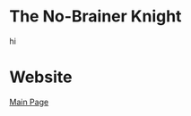 # The No-Brainer Knight

<head>
    <link rel="stylesheet" href="style.css">
</head>
<div class="main">
    <a>hi</a>
</div>

# Website

<head>
    <link rel="stylesheet" href="style.css">
</head>
<div class="main">
    <a href="https://pausedmagician.github.io/The-No-Brainer-Knight/">Main Page</a>
</div>

